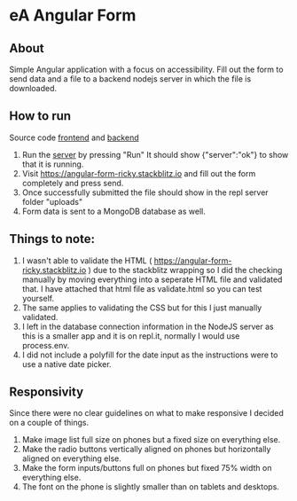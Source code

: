 # eA Angular Form

## About
Simple Angular application with a focus on accessibility. Fill out the form to send data and a file to a backend nodejs server in which the file is downloaded.

## How to run 
Source code [frontend](https://stackblitz.com/edit/angular-form-ricky)
 and
[backend](https://repl.it/@rickychhoukdean/Basic-backend-eA-coding-test)

1. Run the [server](https://repl.it/@rickychhoukdean/Basic-backend-eA-coding-test#index.js) by pressing "Run"
It should show {"server":"ok"} to show that it is running.
2. Visit https://angular-form-ricky.stackblitz.io and fill out the form completely and press send.
3. Once successfully submitted the file should show in the repl server folder "uploads"
4. Form data is sent to a MongoDB database as well.

## Things to note:
1. I wasn't able to validate the HTML ( https://angular-form-ricky.stackblitz.io ) due to the stackblitz wrapping so I did the checking manually by moving everything into a seperate HTML file and validated that. I have attached that html file as validate.html so you can test yourself.
2. The same applies to validating the CSS but for this I just manually validated.
3. I left in the database connection information in the NodeJS server as this is a smaller app and it is on repl.it, normally I would use process.env.
4. I did not include a polyfill for the date input as the instructions were to use a native date picker.

## Responsivity
Since there were no clear guidelines on what to make responsive I decided on a couple of things.
1. Make image list full size on phones but a fixed size on everything else.
2. Make the radio buttons vertically aligned on phones but horizontally aligned on everything else.
3. Make the form inputs/buttons full on phones but fixed 75% width on everything else.
4. The font on the phone is slightly smaller than on tablets and desktops.
